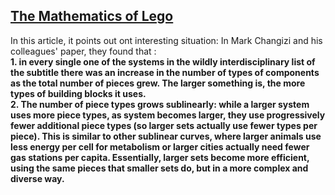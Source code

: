 ## [The Mathematics of Lego](https://www.wired.com/2012/01/the-mathematics-of-lego/)
In this article, it points out ont interesting situation: In Mark Changizi and his colleagues' paper, they found that :<br>
**1. in every single one of the systems in the wildly interdisciplinary list of the subtitle there was an increase in the number of types of components as the total number of pieces grew. The larger something is, the more types of building blocks it uses.**<br>
**2. The number of piece types grows sublinearly: while a larger system uses more piece types, as system becomes larger, they use progressively fewer additional piece types (so larger sets actually use fewer types per piece). This is similar to other sublinear curves, where larger animals use less energy per cell for metabolism or larger cities actually need fewer gas stations per capita. Essentially, larger sets become more efficient, using the same pieces that smaller sets do, but in a more complex and diverse way.**
